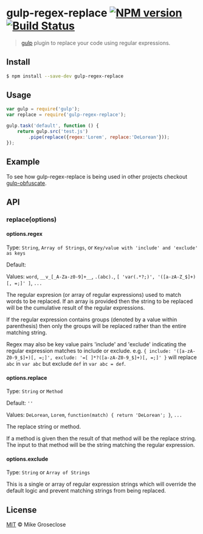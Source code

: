 # gulp-regex-replace [![NPM version][npm-image]][npm-url] [![Build Status][travis-image]][travis-url]

> [gulp](http://gulpjs.com) plugin to replace your code using regular expressions.

## Install

```bash
$ npm install --save-dev gulp-regex-replace
```

## Usage

```js
var gulp = require('gulp');
var replace = require('gulp-regex-replace');

gulp.task('default', function () {
	return gulp.src('test.js')
		.pipe(replace({regex:'Lorem', replace:'DeLorean'}));
});
```

## Example

To see how gulp-regex-replace is being used in other projects checkout [gulp-obfuscate](https://github.com/mikegroseclose/gulp-obfuscate).

## API

### replace(options)

#### options.regex

Type: `String`, `Array of Strings`, or `Key/value with 'include' and 'exclude' as keys`

Default: ` `

Values: `word`, `__v_[_A-Za-z0-9]+__`, `.(abc).`, `[ 'var(.*?;)', '([a-zA-Z_$]+)[, =;]' ]`, `...`

The regular expresion (or array of regular expressions) used to match words to be
replaced.  If an array is provided then the string to be replaced will be the cumulative
result of the regular expressions.

If the regular expression contains groups (denoted by a value within parenthesis)
then only the groups will be replaced rather than the entire matching string.

Regex may also be key value pairs 'include' and 'exclude' indicating the regular expression matches to
include or exclude.  e.g. `{ include: '([a-zA-Z0-9_$]+)[, =;]', exclude: '=[ ]*?([a-zA-Z0-9_$]+)[, =;]' }`
will replace `abc` in `var abc` but exclude `def` in `var abc = def`.

#### options.replace

Type: `String` or `Method`

Default: `''`

Values: `DeLorean`, `Lorem`, `function(match) { return 'DeLorean'; }`, `...`

The replace string or method.

If a method is given then the result of that method will be the replace string.
The input to that method will be the string matching the regular expression.

#### options.exclude

Type: `String` or `Array of Strings`

This is a single or array of regular expression strings which will override the default logic and
prevent matching strings from being replaced.

## License

[MIT](http://opensource.org/licenses/MIT) © Mike Groseclose

[npm-url]: https://npmjs.org/package/gulp-regex-replace
[npm-image]: https://badge.fury.io/js/gulp-regex-replace.png

[travis-url]: http://travis-ci.org/mikegroseclose/gulp-regex-replace
[travis-image]: https://secure.travis-ci.org/mikegroseclose/gulp-regex-replace.png?branch=master
